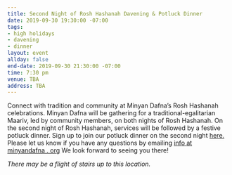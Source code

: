 ```yaml
---
title: Second Night of Rosh Hashanah Davening & Potluck Dinner
date: 2019-09-30 19:30:00 -07:00
tags:
- high holidays
- davening
- dinner
layout: event
allday: false
end-date: 2019-09-30 21:30:00 -07:00
time: 7:30 pm
venue: TBA
address: TBA
---
```


Connect with tradition and community at Minyan Dafna’s Rosh Hashanah celebrations.
Minyan Dafna will be gathering for a traditional-egalitarian Maariv, led by community members, on both nights of Rosh Hashanah. 
On the second night of Rosh Hashanah, services will be followed by a festive potluck dinner.
Sign up to join our potluck dinner on the second night [here.](https://docs.google.com/spreadsheets/d/1A_IKPkMD7XYAUy0kxtyB8m9OLmOstA85I8wqNHVGLa8/edit?usp=sharing)
Please let us know if you have any questions by emailing [info at minyandafna . org](mailto:info@minyandafna.org)
We look forward to seeing you there!

_There may be a flight of stairs up to this location._
